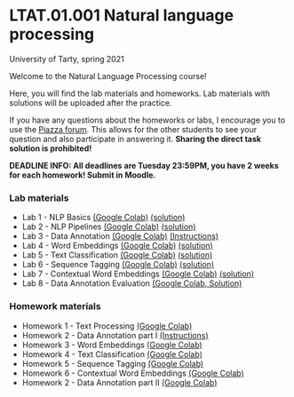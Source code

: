 # LTAT.01.001 Natural language processing 

University of Tarty, spring 2021

Welcome to the Natural Language Processing course!

Here, you will find the lab materials and homeworks. Lab materials with solutions will be uploaded after the practice.

If you have any questions about the homeworks or labs, I encourage you to use the [Piazza forum](https://www.piazza.com/ut.ee/spring2021/ltat01001/home). 
This allows for the other students to see your question and also participate in answering it. 
**Sharing the direct task solution is prohibited!**

**DEADLINE INFO: All deadlines are Tuesday 23:59PM, you have 2 weeks for each homework! Submit in Moodle.**
### Lab materials 

* Lab 1 - NLP Basics [(Google Colab)](https://colab.research.google.com/drive/1-kpy_r67B_ZySzy-kWLHAjvCHfT84GfH?usp=sharing) [(solution)](https://colab.research.google.com/drive/1lePTqdYY1GxshBqbXvJfNr_EgYRKfnQI?usp=sharing)
* Lab 2 - NLP Pipelines [(Google Colab)](https://colab.research.google.com/drive/11mul8HPIeEH6mBtisrdYBY6Uk4y1vlSd?usp=sharing) [(solution)](https://colab.research.google.com/drive/12BGVvkwBFXMFDoPlEfVLisL2HU0punct?usp=sharing)
* Lab 3 - Data Annotation [(Google Colab)](https://colab.research.google.com/drive/1MOZOKGTKKwCqrmErirwWFj4B3XXUQnMo?usp=sharing) [(Instructions)](https://docs.google.com/document/d/1rvOOXqsj0vPybNLmH8Q5k-8UsbCg1mtbYeeNXcIPhiM/edit?usp=sharing)
* Lab 4 - Word Embeddings [(Google Colab)](https://colab.research.google.com/drive/1QU6PwADG1D1WaVZtmQs2QupdtSApBumZ?usp=sharing) [(solution)](https://colab.research.google.com/drive/1VOALMaxfOS_UFz089lVb2kvFK3AVsL_s?usp=sharing)
* Lab 5 - Text Classification [(Google Colab)](https://colab.research.google.com/drive/1jO8YnmzwPYy3gg-xzrztO-vn6X2nyKq5?usp=sharing) [(solution)](https://colab.research.google.com/drive/1lfksDzGcpjfWHrk4Q59q7inwDTnr6R--?usp=sharing)
* Lab 6 - Sequence Tagging [(Google Colab)](https://colab.research.google.com/drive/19Qfsjscd5SoaPoM6PUYKdDHFz8kGrpYn?usp=sharing) [(solution)](https://colab.research.google.com/drive/178WEBr4LmheP4VJbWG6XMyqzlIe8WQmX?usp=sharing)
* Lab 7 - Contextual Word Embeddings [(Google Colab)](https://colab.research.google.com/drive/1zc1luMJQer_Z6FVP2nrzrt19nWjX1TfC?usp=sharing) [(solution)](https://colab.research.google.com/drive/1J7cyANKorKZIHrih95DCVCBQ-4gLdYT6?usp=sharing)
* Lab 8 - Data Annotation Evaluation [(Google Colab, Solution)](https://colab.research.google.com/drive/10bol3Mf38KKm_rvTc5F8Lv-wKF-pPK1E?usp=sharing) 


### Homework materials

* Homework 1 - Text Processing [(Google Colab)](https://colab.research.google.com/drive/1aG46syMfyG7yW8gnE2leQE0lwJHRc80z?usp=sharing)
* Homework 2 - Data Annotation part I [(Instructions)](https://docs.google.com/document/d/1rvOOXqsj0vPybNLmH8Q5k-8UsbCg1mtbYeeNXcIPhiM/edit?usp=sharing)
* Homework 3 - Word Embeddings [(Google Colab)](https://colab.research.google.com/drive/1dT_xVwb119wYzhWbKmlz2Vre9BwyMQIN?usp=sharing)
* Homework 4 - Text Classification [(Google Colab)](https://colab.research.google.com/drive/1_paRU0i4FC7nct7alMCw_xfsLz0rHwDY?usp=sharing)
* Homework 5 - Sequence Tagging [(Google Colab)](https://colab.research.google.com/drive/10Af0rHNy2LcmamIvF4wWC-mDSrFxsvD-?usp=sharing)
* Homework 6 - Contextual Word Embeddings [(Google Colab)](https://colab.research.google.com/drive/10ujgh1OONg14KjPrxe4Dzmx3eO4SefVA?usp=sharing)
* Homework 2 - Data Annotation part II [(Google Colab)](https://colab.research.google.com/drive/1rWWOvyQ1Un_9kuJw13hu4HCMuDi2m7AA?usp=sharing)
